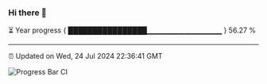 ### Hi there 👋

⏳ Year progress { ████████████████▁▁▁▁▁▁▁▁▁▁▁▁▁▁ } 56.27 %

---

⏰ Updated on Wed, 24 Jul 2024 22:36:41 GMT

![Progress Bar CI](https://github.com/IshwaranRudhara/GIT-ACTION/workflows/Progress%20Bar%20CI/badge.svg)

